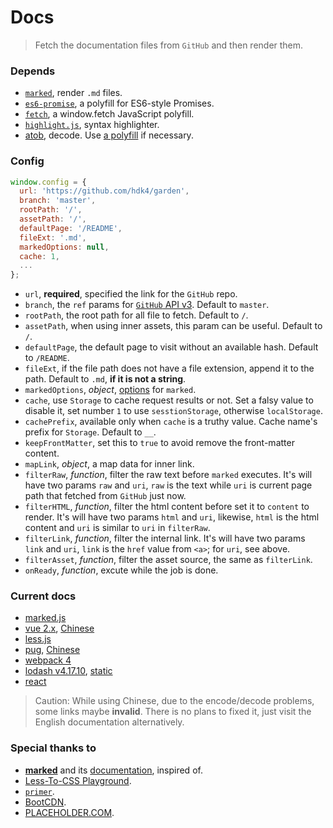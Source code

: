 # Docs

> Fetch the documentation files from `GitHub` and then render them.

### Depends

- [`marked`](https://github.com/markedjs/marked), render `.md` files.
- [`es6-promise`](https://github.com/stefanpenner/es6-promise), a polyfill for ES6-style Promises.
- [`fetch`](https://github.com/github/fetch), a window.fetch JavaScript polyfill.
- [`highlight.js`](https://github.com/highlightjs/highlight.js), syntax highlighter.
- [atob](https://developer.mozilla.org/en-US/docs/Web/API/WindowOrWorkerGlobalScope/atob), decode. Use [a polyfill](https://github.com/davidchambers/Base64.js) if necessary.

### Config

```js
window.config = {
  url: 'https://github.com/hdk4/garden',
  branch: 'master',
  rootPath: '/',
  assetPath: '/',
  defaultPage: '/README',
  fileExt: '.md',
  markedOptions: null,
  cache: 1,
  ...
};
```

- `url`, **required**, specified the link for the `GitHub` repo.
- `branch`, the `ref` params for [`GitHub` API v3](https://developer.github.com/v3/repos/contents/#get-contents). Default to `master`.
- `rootPath`, the root path for all file to fetch. Default to `/`.
- `assetPath`, when using inner assets, this param can be useful. Default to `/`.
- `defaultPage`, the default page to visit without an available hash. Default to `/README`.
- `fileExt`, if the file path does not have a file extension, append it to the path. Default to `.md`, **if it is not a string**.
- `markedOptions`, _object_, [options](https://hdk4.com/garden/docs/marked.html#/USING_ADVANCED#options) for `marked`.
- `cache`, use `Storage` to cache request results or not. Set a falsy value to disable it, set number `1` to use `sesstionStorage`, otherwise `localStorage`.
- `cachePrefix`, available only when `cache` is a truthy value. Cache name's prefix for `Storage`. Default to `__`.
- `keepFrontMatter`, set this to `true` to avoid remove the front-matter content.
- `mapLink`, _object_, a map data for inner link.
- `filterRaw`, _function_, filter the raw text before `marked` executes. It's will have two params `raw` and `uri`, `raw` is the text while `uri` is current page path that fetched from `GitHub` just now.
- `filterHTML`, _function_, filter the html content before set it to `content` to render. It's will have two params `html` and `uri`, likewise, `html` is the html content and `uri` is similar to `uri` in `filterRaw`.
- `filterLink`, _function_, filter the internal link. It's will have two params `link` and `uri`, `link` is the `href` value from `<a>`; for `uri`, see above.
- `filterAsset`, _function_, filter the asset source, the same as `filterLink`.
- `onReady`, _function_, excute while the job is done.

### Current docs

- [marked.js](https://hdk4.com/garden/docs/marked.html)
- [vue 2.x](https://hdk4.com/garden/docs/vue.html), [Chinese](https://hdk4.com/garden/docs/vue_zh.html)
- [less.js](https://hdk4.com/garden/docs/less.html)
- [pug](https://hdk4.com/garden/docs/pug.html), [Chinese](https://hdk4.com/garden/docs/pug_zh.html)
- [webpack 4](https://hdk4.com/garden/docs/webpack.html)
- [lodash v4.17.10](https://hdk4.com/garden/docs/lodash.html), [static](https://hdk4.com/garden/docs/lodash_static.html)
- [react](https://hdk4.com/garden/docs/react.html)

> Caution: While using Chinese, due to the encode/decode problems, some links maybe **invalid**. There is no plans to fixed it, just visit the English documentation alternatively.

### Special thanks to

- [**marked**](https://github.com/markedjs/marked) and its [documentation](https://marked.js.org), inspired of.
- [Less-To-CSS Playground](http://lesscss.org/less-preview/).
- [`primer`](https://github.com/primer/primer).
- [BootCDN](https://www.bootcdn.cn/).
- [PLACEHOLDER.COM](https://placeholder.com).
